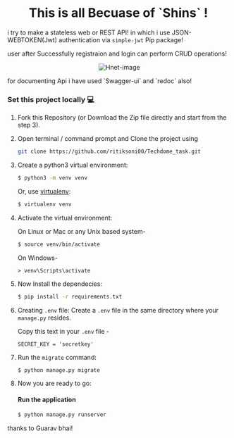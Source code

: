 <h1 align="center">This is all Becuase of `Shins` !</h1>


i try to make a stateless web or REST API! in which i use JSON-WEBTOKEN(Jwt) authentication via ```simple-jwt``` Pip package!


user after Successfully registraion and login can perform CRUD operations!<div align="center"><img align="center"> 
![Hnet-image](https://user-images.githubusercontent.com/47344024/132098227-bb526966-1300-4d4f-90e2-321ad3e4df92.gif) 
</img> 
</div>
for documenting Api i have used `Swagger-ui` and `redoc` also!

### Set this project locally :computer:

1. Fork this Repository (or Download the Zip file directly and start from the step 3).

2. Open terminal / command prompt and Clone the project using 
    ```bash
    git clone https://github.com/ritiksoni00/Techdome_task.git
    ```
  
3. Create a python3 virtual environment:

    ```bash
    $ python3 -m venv venv
    ```

    Or, use [virtualenv](https://virtualenv.pypa.io/en/latest/installation.html):

    ```bash
    $ virtualenv venv
    ```

4. Activate the virtual environment:

    On Linux or Mac or any Unix based system-
    
    ```bash
    $ source venv/bin/activate
    ```
    
    On Windows-
    ```
    > venv\Scripts\activate
    ```

5. Now Install the dependecies:

    ```bash
    $ pip install -r requirements.txt
    ```


    
6. Creating `.env` file:
Create a `.env` file in the same directory where your `manage.py` resides.

    Copy this text in your `.env` file -
    ```
    SECRET_KEY = 'secretkey'
    ```

7. Run the `migrate` command:

    ```bash
    $ python manage.py migrate
    ```

8. Now you are ready to go:

    #### Run the application

    ```bash
    $ python manage.py runserver
    ```
thanks to Guarav bhai!
